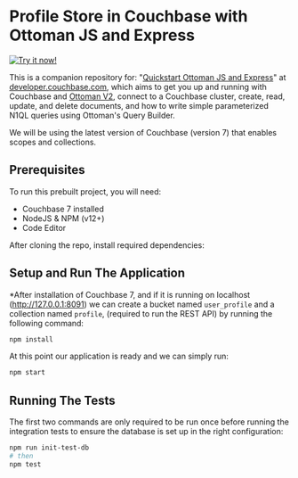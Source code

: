 # Profile Store in Couchbase with Ottoman JS and Express

[![Try it now!](https://da-demo-images.s3.amazonaws.com/runItNow_outline.png?couchbase-example=ottomanjs-quickstart-repo&source=github)](https://gitpod.io/#https://github.com/couchbase-examples/ottomanjs-quickstart)

This is a companion repository for: "[Quickstart Ottoman JS and Express](https://developer.couchbase.com/tutorial-quickstart-ottomanjs)" at [developer.couchbase.com](https://developer.couchbase.com), which aims to get you up and running with Couchbase and [Ottoman V2](https://ottomanjs.com), connect to a Couchbase cluster, create, read, update, and delete documents, and how to write simple parameterized N1QL queries using Ottoman's Query Builder.

We will be using the latest version of Couchbase (version 7) that enables scopes and collections.

## Prerequisites

To run this prebuilt project, you will need:

- Couchbase 7 installed
- NodeJS & NPM (v12+)
- Code Editor

After cloning the repo, install required dependencies:

## Setup and Run The Application

*After installation of Couchbase 7, and if it is running on localhost (http://127.0.0.1:8091) we can create a bucket named `user_profile` and a collection named `profile`, (required to run the REST API) by running the following command:

```sh
npm install
```

At this point our application is ready and we can simply run:

```sh
npm start
```

## Running The Tests

The first two commands are only required to be run once before running the integration tests to ensure the database is set up in the right configuration:

```sh
npm run init-test-db
# then
npm test
```
